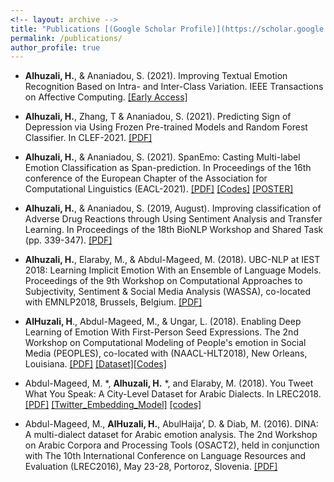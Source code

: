 ```yaml
---
<!-- layout: archive -->
title: "Publications [(Google Scholar Profile)](https://scholar.google.com/citations?user=gLZgtuMAAAAJ&hl=en)"
permalink: /publications/
author_profile: true
---
```

* **Alhuzali, H.**, & Ananiadou, S. (2021). Improving Textual Emotion Recognition Based on Intra- and Inter-Class Variation. IEEE Transactions on Affective Computing. [[Early Access]](https://www.computer.org/csdl/journal/ta/5555/01/09513563/1w2f8Lgif72)

* **Alhuzali, H.**, Zhang, T & Ananiadou, S. (2021). Predicting Sign of Depression via Using Frozen Pre-trained Models and Random Forest Classifier. In CLEF-2021. [[PDF]](soon)

* **Alhuzali, H.**, & Ananiadou, S. (2021). SpanEmo: Casting Multi-label Emotion Classification as Span-prediction. In Proceedings of the 16th conference of the European Chapter of the Association for Computational Linguistics (EACL-2021). [[PDF]](https://www.aclweb.org/anthology/2021.eacl-main.135.pdf) [[Codes]](https://github.com/hasanhuz/SpanEmo) [[POSTER]](https://github.com/hasanhuz/hasanhuz.github.io/blob/master/files/SpanEmo_Eacl2021_poster_final_april5.pdf)

* **Alhuzali, H.**, & Ananiadou, S. (2019, August). Improving classification of Adverse Drug Reactions through Using Sentiment Analysis and Transfer Learning. In Proceedings of the 18th BioNLP Workshop and Shared Task (pp. 339-347). [[PDF]](https://www.aclweb.org/anthology/W19-5036)

* **Alhuzali, H.**, Elaraby, M., & Abdul-Mageed, M. (2018). UBC-NLP at IEST 2018: Learning Implicit Emotion With an Ensemble of Language Models. Proceedings of the 9th Workshop on Computational Approaches to Subjectivity, Sentiment & Social Media Analysis (WASSA), co-located with EMNLP2018, Brussels, Belgium. [[PDF]](http://aclweb.org/anthology/W18-6250)

* **AlHuzali, H**., Abdul-Mageed, M., & Ungar, L. (2018). Enabling Deep Learning of Emotion With First-Person Seed Expressions. The 2nd Workshop on Computational Modeling of People's emotion in Social Media (PEOPLES), co-located with (NAACL-HLT2018), New Orleans, Louisiana. [[PDF]](http://aclweb.org/anthology/W18-1104) [[Dataset]](https://github.com/UBC-NLP/ara_emotion_naacl2018)[[Codes]](https://github.com/hasanhuz/Arabic_emotion_project)

* Abdul-Mageed, M. *, **Alhuzali, H.** *, and Elaraby, M. (2018). You Tweet What You Speak: A City-Level Dataset for Arabic Dialects. In LREC2018.[[PDF]](http://www.lrec-conf.org/proceedings/lrec2018/pdf/929.pdf) [[Twitter_Embedding_Model]](https://drive.google.com/file/d/1hEuNHn2PA7kIf1IK0FUGUskA77YZJ3vO/view) [[codes]](https://github.com/hasanhuz/Location_Analysis_Project) 


* Abdul-Mageed, M., **AlHuzali, H.**, AbulHaija’, D. & Diab, M. (2016). DINA: A multi-dialect dataset for Arabic emotion analysis. The 2nd Workshop on Arabic Corpora and Processing Tools (OSACT2), held in conjunction with The 10th International Conference on Language Resources and Evaluation (LREC2016), May 23-28, Portoroz, Slovenia. [[PDF]](http://www.lrec-conf.org/proceedings/lrec2016/workshops/LREC2016Workshop-OSACT2_Proceedings.pdf#page=34)
